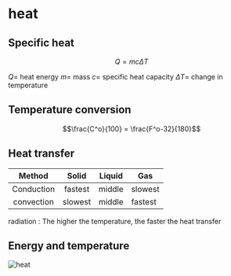 # heat

## Specific heat

$$Q=mc\Delta T$$

$Q =$ heat energy
$m =$ mass
$c =$ specific heat capacity
$\Delta T =$ change in temperature

## Temperature conversion

$$\frac{C^o}{100} = \frac{F^o-32}{180}$$

## Heat transfer

|   Method   |  Solid  | Liquid | Gas     |
|:----------:|:-------:|:------:| ------- |
| Conduction | fastest | middle | slowest |
| convection | slowest | middle | fastest |

radiation : The higher the temperature, the faster the heat transfer

## Energy and temperature

![heat](https://hackmd.io/_uploads/B1hEoa9Nkl.png)
